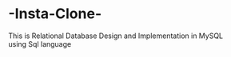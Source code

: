 # -Insta-Clone-
This is  Relational Database Design and Implementation in MySQL  
using Sql language
